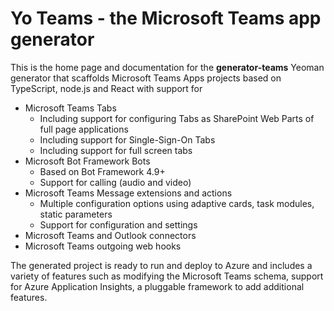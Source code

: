 # Yo Teams - the Microsoft Teams app generator

This is the home page and documentation for the **generator-teams** Yeoman generator that scaffolds Microsoft Teams Apps projects based on TypeScript, node.js and React with support for

* Microsoft Teams Tabs
  * Including support for configuring Tabs as SharePoint Web Parts of full page applications
  * Including support for Single-Sign-On Tabs
  * Including support for full screen tabs
* Microsoft Bot Framework Bots
  * Based on Bot Framework 4.9+
  * Support for calling (audio and video)
* Microsoft Teams Message extensions and actions
  * Multiple configuration options using adaptive cards, task modules, static parameters
  * Support for configuration and settings
* Microsoft Teams and Outlook connectors
* Microsoft Teams outgoing web hooks

The generated project is ready to run and deploy to Azure and includes a variety of features such as modifying the Microsoft Teams schema, support for Azure Application Insights, a pluggable framework to add additional features.
